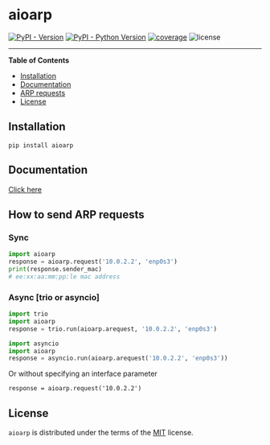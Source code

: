 # aioarp

[![PyPI - Version](https://img.shields.io/pypi/v/aioarp.svg)](https://pypi.org/project/aioarp)
[![PyPI - Python Version](https://img.shields.io/pypi/pyversions/aioarp.svg)](https://pypi.org/project/aioarp)
[![coverage](https://img.shields.io/codecov/c/github/karosis88/aioarp/master)](https://app.codecov.io/gh/karosis88/aioarp)
![license](https://img.shields.io/github/license/karosis88/aioarp)

-----

**Table of Contents**

- [Installation](#installation)
- [Documentation](#documentation)
- [ARP requests](#how-to-send-arp-requests)
- [License](#license)

## Installation

```console
pip install aioarp
```

## Documentation
[Click here](https://karosis88.github.io/aioarp/)

## How to send ARP requests

### Sync
```py
import aioarp
response = aioarp.request('10.0.2.2', 'enp0s3')
print(response.sender_mac)
# ee:xx:aa:mm:pp:le mac address
```

### Async [trio or asyncio]
```py
import trio
import aioarp
response = trio.run(aioarp.arequest, '10.0.2.2', 'enp0s3')
```

```py
import asyncio
import aioarp
response = asyncio.run(aioarp.arequest('10.0.2.2', 'enp0s3'))
```

Or without specifying an interface parameter

```
response = aioarp.request('10.0.2.2')
```

## License

`aioarp` is distributed under the terms of the [MIT](https://spdx.org/licenses/MIT.html) license.

